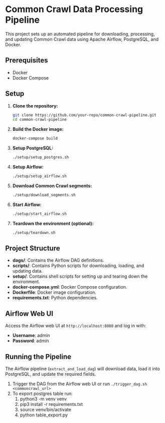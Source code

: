 # Common Crawl Data Processing Pipeline

This project sets up an automated pipeline for downloading, processing, and updating Common Crawl data using Apache Airflow, PostgreSQL, and Docker.

## Prerequisites

- Docker
- Docker Compose

## Setup

1. **Clone the repository:**

    ```sh
    git clone https://github.com/your-repo/common-crawl-pipeline.git
    cd common-crawl-pipeline
    ```

2. **Build the Docker image:**

    ```sh
    docker-compose build
    ```

3. **Setup PostgreSQL:**

    ```sh
    ./setup/setup_postgres.sh
    ```

4. **Setup Airflow:**

    ```sh
    ./setup/setup_airflow.sh
    ```

5. **Download Common Crawl segments:**

    ```sh
    ./setup/download_segments.sh
    ```

6. **Start Airflow:**

    ```sh
    ./setup/start_airflow.sh
    ```

7. **Teardown the environment (optional):**

    ```sh
    ./setup/teardown.sh
    ```

## Project Structure

- **dags/**: Contains the Airflow DAG definitions.
- **scripts/**: Contains Python scripts for downloading, loading, and updating data.
- **setup/**: Contains shell scripts for setting up and tearing down the environment.
- **docker-compose.yml**: Docker Compose configuration.
- **Dockerfile**: Docker image configuration.
- **requirements.txt**: Python dependencies.

## Airflow Web UI

Access the Airflow web UI at `http://localhost:8080` and log in with:

- **Username**: admin
- **Password**: admin

## Running the Pipeline

The Airflow pipeline (`extract_and_load_dag`) will download data, load it into PostgreSQL, and update the required fields.

1. Trigger the DAG from the Airflow web UI or run `./trigger_dag.sh <commoncrawl_url>`
2. To export postgres table run:
    1. python3 -m venv venv
    2. pip3 install -r requirements.txt
    3. source venv/bin/activate
    4. python table_export.py





